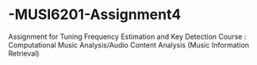 # -MUSI6201-Assignment4
Assignment for Tuning Frequency Estimation and Key Detection
Course : Computational Music Analysis/Audio Content Analysis (Music Information Retrieval)
